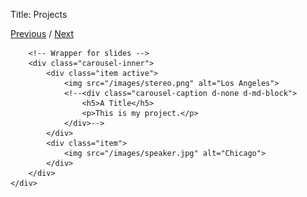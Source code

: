 Title: Projects
<div class="col-md-2">

</div>
<div class="col-md-8">
    <div id="myCarousel" class="carousel slide" data-interval="false" data-ride="carousel">
        <!-- Left and right controls -->
        <a href="#myCarousel" data-slide="prev">Previous</a> / <a href="#myCarousel" data-slide="next">Next</a>

        <!-- Wrapper for slides -->
        <div class="carousel-inner">
            <div class="item active">
                <img src="/images/stereo.png" alt="Los Angeles">
                <!--<div class="carousel-caption d-none d-md-block">
                    <h5>A Title</h5>
                    <p>This is my project.</p>
                </div>-->
            </div>
            <div class="item">
                <img src="/images/speaker.jpg" alt="Chicago">
            </div>
        </div>
    </div>
</div>
